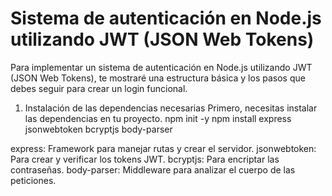 # Sistema de autenticación en Node.js utilizando JWT (JSON Web Tokens)
Para implementar un sistema de autenticación en Node.js utilizando JWT (JSON Web Tokens), 
te mostraré una estructura básica y los pasos que debes seguir para crear un login funcional.
1. Instalación de las dependencias necesarias
Primero, necesitas instalar las dependencias en tu proyecto.
npm init -y
npm install express jsonwebtoken bcryptjs body-parser

express: Framework para manejar rutas y crear el servidor.
jsonwebtoken: Para crear y verificar los tokens JWT.
bcryptjs: Para encriptar las contraseñas.
body-parser: Middleware para analizar el cuerpo de las peticiones.


